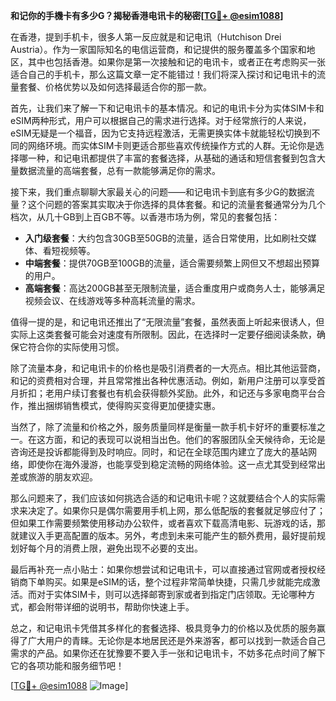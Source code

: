 **和记你的手機卡有多少G？揭秘香港电讯卡的秘密[[TG💪+ @esim1088](https://t.me/s/esim1088)]**

在香港，提到手机卡，很多人第一反应就是和记电讯（Hutchison Drei Austria）。作为一家国际知名的电信运营商，和记提供的服务覆盖多个国家和地区，其中也包括香港。如果你是第一次接触和记的电讯卡，或者正在考虑购买一张适合自己的手机卡，那么这篇文章一定不能错过！我们将深入探讨和记电讯卡的流量套餐、价格优势以及如何选择最适合你的那一款。

首先，让我们来了解一下和记电讯卡的基本情况。和记的电讯卡分为实体SIM卡和eSIM两种形式，用户可以根据自己的需求进行选择。对于经常旅行的人来说，eSIM无疑是一个福音，因为它支持远程激活，无需更换实体卡就能轻松切换到不同的网络环境。而实体SIM卡则更适合那些喜欢传统操作方式的人群。无论你是选择哪一种，和记电讯都提供了丰富的套餐选择，从基础的通话和短信套餐到包含大量数据流量的高端套餐，总有一款能够满足你的需求。

接下来，我们重点聊聊大家最关心的问题——和记电讯卡到底有多少G的数据流量？这个问题的答案其实取决于你选择的具体套餐。和记的流量套餐通常分为几个档次，从几十GB到上百GB不等。以香港市场为例，常见的套餐包括：

- **入门级套餐**：大约包含30GB至50GB的流量，适合日常使用，比如刷社交媒体、看短视频等。
- **中端套餐**：提供70GB至100GB的流量，适合需要频繁上网但又不想超出预算的用户。
- **高端套餐**：高达200GB甚至无限制流量，适合重度用户或商务人士，能够满足视频会议、在线游戏等多种高耗流量的需求。

值得一提的是，和记电讯还推出了“无限流量”套餐，虽然表面上听起来很诱人，但实际上这类套餐可能会对速度有所限制。因此，在选择时一定要仔细阅读条款，确保它符合你的实际使用习惯。

除了流量本身，和记电讯卡的价格也是吸引消费者的一大亮点。相比其他运营商，和记的资费相对合理，并且常常推出各种优惠活动。例如，新用户注册可以享受首月折扣；老用户续订套餐也有机会获得额外奖励。此外，和记还与多家电商平台合作，推出捆绑销售模式，使得购买变得更加便捷实惠。

当然了，除了流量和价格之外，服务质量同样是衡量一款手机卡好坏的重要标准之一。在这方面，和记的表现可以说相当出色。他们的客服团队全天候待命，无论是咨询还是投诉都能得到及时响应。同时，和记在全球范围内建立了庞大的基站网络，即使你在海外漫游，也能享受到稳定流畅的网络体验。这一点尤其受到经常出差或旅游的朋友欢迎。

那么问题来了，我们应该如何挑选合适的和记电讯卡呢？这就要结合个人的实际需求来决定了。如果你只是偶尔需要用手机上网，那么低配版的套餐就足够应付了；但如果工作需要频繁使用移动办公软件，或者喜欢下载高清电影、玩游戏的话，那就建议入手更高配置的版本。另外，考虑到未来可能产生的额外费用，最好提前规划好每个月的消费上限，避免出现不必要的支出。

最后再补充一点小贴士：如果你想尝试和记电讯卡，可以直接通过官网或者授权经销商下单购买。如果是eSIM的话，整个过程非常简单快捷，只需几步就能完成激活。而对于实体SIM卡，则可以选择邮寄到家或者到指定门店领取。无论哪种方式，都会附带详细的说明书，帮助你快速上手。

总之，和记电讯卡凭借其多样化的套餐选择、极具竞争力的价格以及优质的服务赢得了广大用户的青睐。无论你是本地居民还是外来游客，都可以找到一款适合自己需求的产品。如果你还在犹豫要不要入手一张和记电讯卡，不妨多花点时间了解下它的各项功能和服务细节吧！

[[TG💪+ @esim1088](https://t.me/s/esim1088) ![Image](https://i.postimg.cc/4NQfJmqS/Snipaste-2025-05-13-00-14-12.png)]